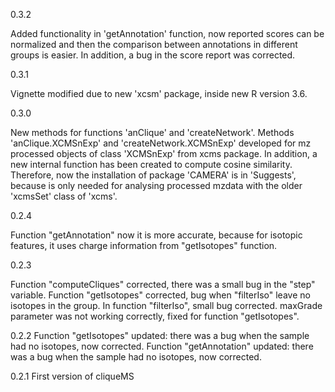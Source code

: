 0.3.2

Added functionality in 'getAnnotation' function,
now reported scores can be normalized and then
the comparison between annotations in different
groups is easier. In addition, a bug in the score
report was corrected.

0.3.1

Vignette modified due to new 'xcsm'
package, inside new R version 3.6.

0.3.0

New methods for functions 'anClique' and 'createNetwork'.
Methods 'anClique.XCMSnExp' and 'createNetwork.XCMSnExp'
developed for mz processed objects of class 'XCMSnExp'
from xcms package.
In addition, a new internal function
has been created to compute cosine similarity. 
Therefore, now the installation of package 'CAMERA'
is in 'Suggests', because is only needed for
analysing processed mzdata with the older 'xcmsSet'
class of 'xcms'.

0.2.4

Function "getAnnotation" now it is more
accurate, because for isotopic features,
it uses charge information from "getIsotopes"
function.

0.2.3

Function "computeCliques" corrected, there was a
small bug in the "step" variable.
Function "getIsotopes" corrected, bug when
"filterIso" leave no isotopes in the group.
In function "filterIso", small bug corrected.
maxGrade parameter was not working correctly, fixed
for function "getIsotopes".

0.2.2
Function "getIsotopes" updated: there was a
bug when the sample had no isotopes, now corrected.
Function "getAnnotation" updated: there was a
bug when the sample had no isotopes, now corrected.

0.2.1
First version of cliqueMS